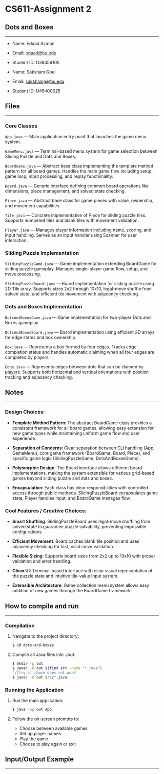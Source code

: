 # CS611-Assignment 2
## Dots and Boxes
---------------------------------------------------------------------------
- Name: Edaad Azman
- Email: edaad@bu.edu
- Student ID: U38459100

- Name: Saksham Goel
- Email: sakshamg@bu.edu
- Student ID: U45400025

## Files
---------------------------------------------------------------------------

### Core Classes
`App.java` — Main application entry point that launches the game menu system.

`GameMenu.java` — Terminal-based menu system for game selection between Sliding Puzzle and Dots and Boxes.

`BoardGame.java` — Abstract base class implementing the template method pattern for all board games. Handles the main game flow including setup, game loop, input processing, and replay functionality.

`Board.java` — Generic interface defining common board operations like dimensions, piece management, and solved state checking.

`Piece.java` — Abstract base class for game pieces with value, ownership, and movement capabilities.

`Tile.java` — Concrete implementation of Piece for sliding puzzle tiles. Supports numbered tiles and blank tiles with movement validation.

`Player.java` — Manages player information including name, scoring, and input handling. Serves as an input handler using Scanner for user interaction.

### Sliding Puzzle Implementation
`SlidingPuzzleGame.java` — Game implementation extending BoardGame for sliding puzzle gameplay. Manages single-player game flow, setup, and move processing.

`SlidingPuzzleBoard.java` — Board implementation for sliding puzzle using 2D Tile array. Supports sizes 2x2 through 10x10, legal-move shuffle from solved state, and efficient tile movement with adjacency checking.

### Dots and Boxes Implementation  
`DotsAndBoxesGame.java` — Game implementation for two-player Dots and Boxes gameplay.

`DotsAndBoxesBoard.java` — Board implementation using efficient 2D arrays for edge states and box ownership.

`Box.java` — Represents a box formed by four edges. Tracks edge completion status and handles automatic claiming when all four edges are completed by players.

`Edge.java` — Represents edges between dots that can be claimed by players. Supports both horizontal and vertical orientations with position tracking and adjacency checking.

## Notes
---------------------------------------------------------------------------

### Design Choices:

- **Template Method Pattern**: The abstract BoardGame class provides a consistent framework for all board games, allowing easy extension for new game types while maintaining uniform game flow and user experience.

- **Separation of Concerns**: Clear separation between CLI handling (App, GameMenu), core game framework (BoardGame, Board, Piece), and specific game logic (SlidingPuzzleGame, DotsAndBoxesGame).

- **Polymorphic Design**: The Board interface allows different board implementations, making the system extensible for various grid-based games beyond sliding puzzle and dots and boxes.

- **Encapsulation**: Each class has clear responsibilities with controlled access through public methods. SlidingPuzzleBoard encapsulates game state, Player handles input, and BoardGame manages flow.

### Cool Features / Creative Choices:

- **Smart Shuffling**: SlidingPuzzleBoard uses legal-move shuffling from solved state to guarantee puzzle solvability, preventing impossible configurations.

- **Efficient Movement**: Board caches blank tile position and uses adjacency checking for fast, valid move validation.

- **Flexible Sizing**: Supports board sizes from 2x2 up to 10x10 with proper validation and error handling.

- **Clean UI**: Terminal-based interface with clear visual representation of the puzzle state and intuitive tile-value input system.

- **Extensible Architecture**: Game collection menu system allows easy addition of new games through the BoardGame framework.



## How to compile and run
---------------------------------------------------------------------------

### Compilation
1. Navigate to the project directory:
   ```bash
   $ cd dots-and-boxes
   ```

2. Compile all Java files into ./out:
   ```bash
   $ mkdir -p out
   $ javac -d out $(find src -name "*.java")
   '//try if above does not work'
   $ javac -d out src/*.java   
   ```


### Running the Application
1. Run the main application:
   ```bash
   $ java -cp out App   
   ```

2. Follow the on-screen prompts to:
   - Choose between available games
   - Set up player names
   - Play the game
   - Choose to play again or exit


## Input/Output Example
---------------------------------------------------------------------------

```
